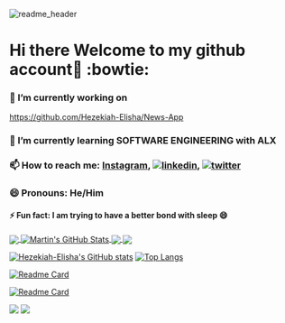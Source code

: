 ![readme_header](https://user-images.githubusercontent.com/52417232/114641964-b138e980-9cdb-11eb-8673-373c49e67df0.png)


# Hi there Welcome to my github account👋 :bowtie:

### 🔭 I’m currently working on
https://github.com/Hezekiah-Elisha/News-App

### 🌱 I’m currently learning SOFTWARE ENGINEERING with ALX

### 📫 How to reach me: [Instagram](https://instagram.com/_hezekiahelisha), [![linkedin](https://img.shields.io/badge/linkedin-0A66C2?style=for-the-badge&logo=linkedin&logoColor=white)](https://www.linkedin.com/in/elisha-hezekiah-okanga/), [![twitter](https://img.shields.io/badge/twitter-1DA1F2?style=for-the-badge&logo=twitter&logoColor=white)](https://twitter.com/_hezekiahelisha)

### 😄 Pronouns: He/Him

#### ⚡ Fun fact: I am trying to have a better bond with sleep 😄



<a href="https://github.com/MartinHeinz/MartinHeinz">
  <img align="center" src="https://github-readme-stats.vercel.app/api/top-langs/?username=MartinHeinz&hide=java,html,tex&title_color=ffffff&text_color=c9cacc&icon_color=2bbc8a&bg_color=1d1f21&langs_count=3" />
</a>
<a href="https://github.com/MartinHeinz/MartinHeinz">
  <img align="center" src="https://github-readme-stats.vercel.app/api?username=MartinHeinz&show_icons=true&line_height=27&count_private=true&title_color=ffffff&text_color=c9cacc&icon_color=2bbc8a&bg_color=1d1f21" alt="Martin's GitHub Stats" />
</a>

<a href="https://github.com/MartinHeinz/python-project-blueprint">
  <img align="center" src="https://github-readme-stats.vercel.app/api/pin/?username=MartinHeinz&repo=python-project-blueprint&title_color=ffffff&text_color=c9cacc&icon_color=2bbc8a&bg_color=1d1f21" />
</a>


<a href="https://github.com/MartinHeinz/go-project-blueprint">
  <img align="center" src="https://github-readme-stats.vercel.app/api/pin/?username=MartinHeinz&repo=go-project-blueprint&title_color=ffffff&text_color=c9cacc&icon_color=2bbc8a&bg_color=1d1f21" />
</a> 

  [![Hezekiah-Elisha's GitHub stats](https://github-readme-stats.vercel.app/api?username=Hezekiah-Elisha&count_private=true&show_icons=true&theme=tokyonight)](https://github.com/Hezekiah-Elisha/github-readme-stats)
  [![Top Langs](https://github-readme-stats.vercel.app/api/top-langs/?username=Hezekiah-Elisha&theme=tokyonight)](https://github.com/Hezekiah-Elisha/github-readme-stats)

[![Readme Card](https://github-readme-stats.vercel.app/api/pin/?username=Hezekiah-Elisha&repo=company_x&theme=tokyonight)](https://github.com/Hezekiah-Elisha/github-readme-stats)

[![Readme Card](https://github-readme-stats.vercel.app/api/pin/?username=Hezekiah-Elisha&repo=ToDoList-app&theme=tokyonight)](https://github.com/Hezekiah-Elisha/github-readme-stats)


![](https://img.shields.io/badge/OS-Linux-informational?style=flat&logo=linux&logoColor=white&color=2bbc8a)
![](https://img.shields.io/badge/Code-Python-informational?style=flat&logo=python&logoColor=white&color=2bbc8a)


<!--<a href="https://github.com/anuraghazra/github-readme-stats">
  <img align="center" src="https://github-readme-stats.vercel.app/api/pin/?username=anuraghazra&repo=github-readme-stats" />
</a>
<a href="https://github.com/anuraghazra/convoychat">
  <img align="center" src="https://github-readme-stats.vercel.app/api/pin/?username=anuraghazra&repo=convoychat" />
</a>-->
<!--
**Hezekiah-Elisha/Hezekiah-Elisha** is a ✨ _special_ ✨ repository because its `README.md` (this file) appears on your GitHub profile.

Here are some ideas to get you started:

- 🔭 I’m currently working on ...
- 🌱 I’m currently learning ...
- 👯 I’m looking to collaborate on ...
- 🤔 I’m looking for help with ...
- 💬 Ask me about ...
- 📫 How to reach me: ...
- 😄 Pronouns: ...
- ⚡ Fun fact: ...
-->
